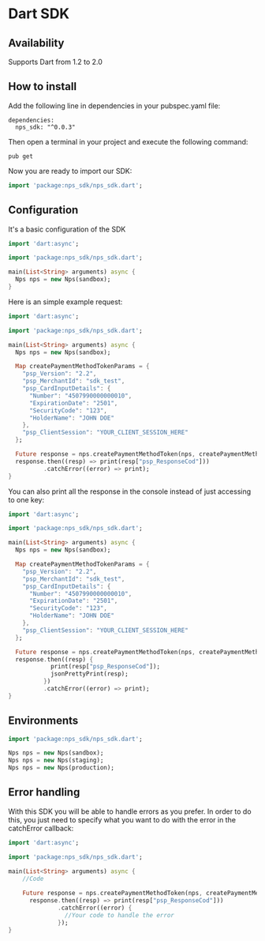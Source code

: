 # Dart SDK

## Availability
Supports Dart from 1.2 to 2.0

## How to install

Add the following line in dependencies in your pubspec.yaml file:
```
dependencies:
  nps_sdk: "^0.0.3"
```

Then open a terminal in your project and execute the following command:
```
pub get
```

Now you are ready to import our SDK:
```dart
import 'package:nps_sdk/nps_sdk.dart';
```

## Configuration

It's a basic configuration of the SDK

```dart
import 'dart:async';

import 'package:nps_sdk/nps_sdk.dart';

main(List<String> arguments) async {
  Nps nps = new Nps(sandbox);
}
```

Here is an simple example request:
```dart
import 'dart:async';

import 'package:nps_sdk/nps_sdk.dart';

main(List<String> arguments) async {
  Nps nps = new Nps(sandbox);

  Map createPaymentMethodTokenParams = {
    "psp_Version": "2.2",
    "psp_MerchantId": "sdk_test",
    "psp_CardInputDetails": {
      "Number": "4507990000000010",
      "ExpirationDate": "2501",
      "SecurityCode": "123",
      "HolderName": "JOHN DOE"
    },
    "psp_ClientSession": "YOUR_CLIENT_SESSION_HERE"
  };

  Future response = nps.createPaymentMethodToken(nps, createPaymentMethodTokenParams);
  response.then((resp) => print(resp["psp_ResponseCod"]))
          .catchError((error) => print);
}
```

You can also print all the response in the console instead of just accessing to one key:
```dart
import 'dart:async';

import 'package:nps_sdk/nps_sdk.dart';

main(List<String> arguments) async {
  Nps nps = new Nps(sandbox);

  Map createPaymentMethodTokenParams = {
    "psp_Version": "2.2",
    "psp_MerchantId": "sdk_test",
    "psp_CardInputDetails": {
      "Number": "4507990000000010",
      "ExpirationDate": "2501",
      "SecurityCode": "123",
      "HolderName": "JOHN DOE"
    },
    "psp_ClientSession": "YOUR_CLIENT_SESSION_HERE"
  };

  Future response = nps.createPaymentMethodToken(nps, createPaymentMethodTokenParams);
  response.then((resp) {
            print(resp["psp_ResponseCod"]);
            jsonPrettyPrint(resp);
          })
          .catchError((error) => print);
}
```


## Environments

```dart
import 'package:nps_sdk/nps_sdk.dart';

Nps nps = new Nps(sandbox);
Nps nps = new Nps(staging);
Nps nps = new Nps(production);
```

## Error handling

With this SDK you will be able to handle errors as you prefer.
In order to do this, you just need to specify what you want to do with the error in the catchError callback:
```dart
import 'dart:async';

import 'package:nps_sdk/nps_sdk.dart';

main(List<String> arguments) async {
    //Code
    
    Future response = nps.createPaymentMethodToken(nps, createPaymentMethodTokenParams);
      response.then((resp) => print(resp["psp_ResponseCod"]))
              .catchError((error) {
                //Your code to handle the error
              });
}
```


